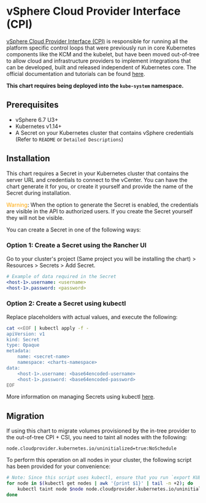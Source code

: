 # vSphere Cloud Provider Interface (CPI)

[vSphere Cloud Provider Interface (CPI)](https://github.com/kubernetes/cloud-provider-vsphere) is responsible for running all the platform specific control loops that were previously run in core Kubernetes components like the KCM and the kubelet, but have been moved out-of-tree to allow cloud and infrastructure providers to implement integrations that can be developed, built and released independent of Kubernetes core. The official documentation and tutorials can be found [here](https://vsphere-csi-driver.sigs.k8s.io/driver-deployment/prerequisites.html).

**This chart requires being deployed into the `kube-system` namespace.**

## Prerequisites

- vSphere 6.7 U3+
- Kubernetes v1.14+
- A Secret on your Kubernetes cluster that contains vSphere credentials (Refer to `README` or `Detailed Descriptions`)

## Installation

This chart requires a Secret in your Kubernetes cluster that contains the server URL and credentials to connect to the vCenter. You can have the chart generate it for you, or create it yourself and provide the name of the Secret during installation. 

<span style="color:orange">Warning</span>: When the option to generate the Secret is enabled, the credentials are visible in the API to authorized users. If you create the Secret yourself they will not be visible.

You can create a Secret in one of the following ways:
### <B>Option 1</b>: Create a Secret using the Rancher UI
Go to your cluster's project (Same project you will be installing the chart) > Resources > Secrets > Add Secret.
```yaml
# Example of data required in the Secret
<host-1>.username: <username>
<host-1>.password: <password>
```

### <B>Option 2</b>: Create a Secret using kubectl
Replace placeholders with actual values, and execute the following:
```bash
cat <<EOF | kubectl apply -f -
apiVersion: v1
kind: Secret
type: Opaque
metadata:
    name: <secret-name>
    namespace: <charts-namespace>
data:
    <host-1>.username: <base64encoded-username>
    <host-1>.password: <base64encoded-password>
EOF
```

More information on managing Secrets using kubectl [here](https://kubernetes.io/docs/tasks/configmap-secret/managing-secret-using-kubectl/).

## Migration

If using this chart to migrate volumes provisioned by the in-tree provider to the out-of-tree CPI + CSI, you need to taint all nodes with the following:
```
node.cloudprovider.kubernetes.io/uninitialized=true:NoSchedule
```

To perform this operation on all nodes in your cluster, the following script has been provided for your convenience:
```bash
# Note: Since this script uses kubectl, ensure that you run `export KUBECONFIG=<path-to-kubeconfig-for-cluster>` before running this script
for node in $(kubectl get nodes | awk '{print $1}' | tail -n +2); do
	kubectl taint node $node node.cloudprovider.kubernetes.io/uninitialized=true:NoSchedule
done
```